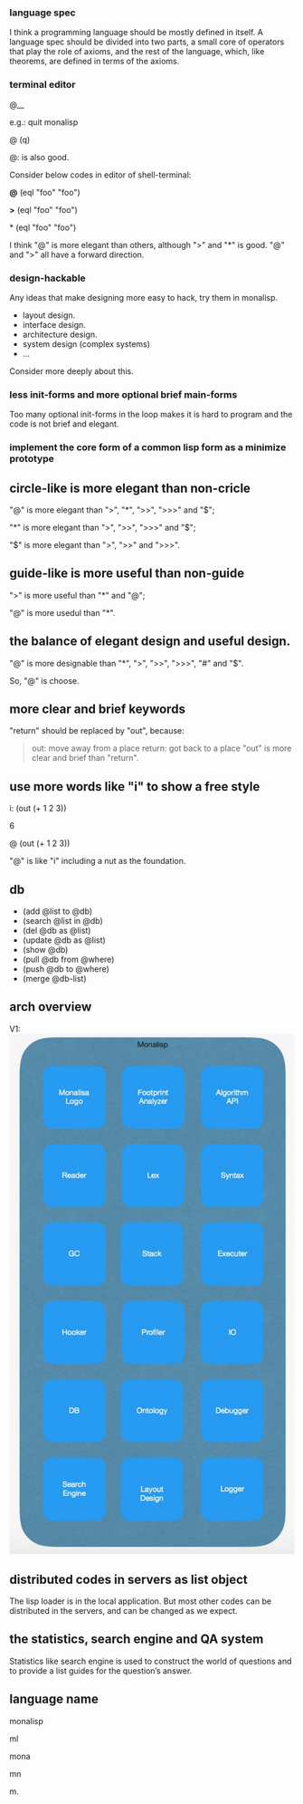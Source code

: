 
### language spec 
I think a programming language should be mostly defined in itself. A language spec should be divided into two parts, a small core of operators that play the role of axioms, 
and the rest of the language, which, like theorems, are defined in terms of the axioms.

### terminal editor

@__

e.g.:  quit monalisp

@ (q)

@: is also good.


Consider below codes in editor of shell-terminal:

   **@** (eql "foo" "foo")

   **>** (eql "foo" "foo")

   \* (eql "foo" "foo")

I think "@" is more elegant than others, although ">" and "*" is good.
"@" and ">" all have a forward direction.


### design-hackable

Any ideas that make designing more easy to hack, try them in monalisp.

- layout design.
- interface design.
- architecture design.
- system design (complex systems)
- ...

Consider more deeply about this.



### less init-forms and more optional brief main-forms

Too many optional init-forms in the loop makes it is hard to program and the code is not brief and elegant.

### implement the core form of a common lisp form as a minimize prototype


## circle-like is more elegant than non-cricle
"@" is more elegant than ">", "*", ">>", ">>>" and "$";

"*" is more elegant than ">", ">>", ">>>" and "$";

"$" is more elegant than ">", ">>" and ">>>".

## guide-like is more useful than non-guide

">" is more useful than "*" and "@";

"@" is more usedul than "*".

## the balance of elegant design and useful design.

"@" is more designable than "*", ">", ">>", ">>>", "#" and "$".

So, "@" is choose.


## more clear and brief keywords

"return" should be replaced by "out", because:

> out: move away from a place
return: got back to a place
"out" is more clear and brief than "return".


## use more words like "i" to show a free style

i: (out (+ 1 2 3))

6

@ (out (+ 1 2 3))

"@" is like "i" including a nut as the foundation.


## db

- (add @list to @db)
- (search @list in @db)
- (del @db as @list)
- (update @db as @list)
- (show @db)
- (pull @db from @where)
- (push @db to @where)
- (merge @db-list)



## arch overview

V1:
![Image](doc/arch-draft-v1.jpg "arch-draft")


## distributed codes in servers as list object

The lisp loader is in the local application.
But most other codes can be distributed in the servers, and can be changed as we expect.


## the statistics, search engine and QA system
  
Statistics like search engine is used to construct the world of questions and to provide 
a list guides for the question’s answer.


## language name

monalisp

ml

mona

mn

m.














